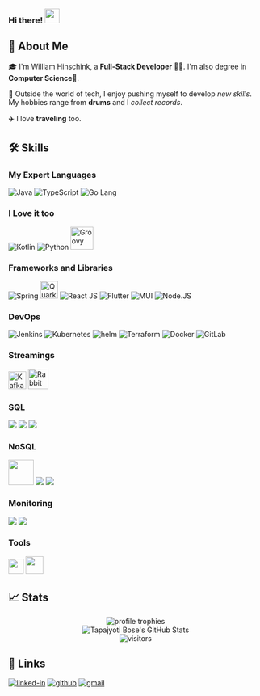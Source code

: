 ### Hi there! <img src="https://media.giphy.com/media/hvRJCLFzcasrR4ia7z/giphy.gif" width="29px" height="29px">

<!--
**WilliamHinschink/WilliamHinschink** is a ✨ _special_ ✨ repository because its `README.md` (this file) appears on your GitHub profile.

Here are some ideas to get you started:

- 🔭 I’m currently working on ...
- 🌱 I’m currently learning ...
- 👯 I’m looking to collaborate on ...
- 🤔 I’m looking for help with ...
- 💬 Ask me about ...
- 📫 How to reach me: ...
- 😄 Pronouns: ...
- ⚡ Fun fact: ...
-->
## 🚀 About Me

🎓 I'm William Hinschink, a **Full-Stack Developer** 👨‍💻. I'm also degree in **Computer Science**🏅.

🥁 Outside the world of tech, I enjoy pushing myself to develop *new skills*. My hobbies range from **drums** and I *collect records*.

✈️ I love **traveling** too.

## 🛠️ Skills

### My Expert Languages

<img src="https://img.icons8.com/color/35/000000/java-coffee-cup-logo--v2.png" title="Java"/> <img src="https://img.icons8.com/color/35/typescript--v2.png" title="TypeScript"/> <img src="https://img.icons8.com/color/35/golang.png" title="Go Lang"/>

### I Love it too

<img src="https://img.icons8.com/color/35/kotlin.png" title="Kotlin"/> <img src="https://img.icons8.com/color/35/python.png" title="Python"/> <img src="https://upload.wikimedia.org/wikipedia/commons/thumb/3/36/Groovy-logo.svg/1200px-Groovy-logo.svg.png" width="45" title="Groovy"/>

### Frameworks and Libraries

<img src="https://img.icons8.com/color/35/spring-logo.png" title="Spring"/> <img src="https://seeklogo.com/images/Q/quarkus-logo-C9F006782E-seeklogo.com.png" width="35" title="Quarkus"/> <img src="https://img.icons8.com/color/35/react-native.png" title="React JS"/> <img src="https://img.icons8.com/fluency/35/flutter.png" title="Flutter"/> <img src="https://img.icons8.com/color/35/material-ui.png" title="MUI"/> <img src="https://img.icons8.com/fluency/35/node-js.png" title="Node.JS"/>

### DevOps

<img src="https://img.icons8.com/color/35/jenkins.png" title="Jenkins" /> <img src="https://img.icons8.com/color/35/kubernetes.png" title="Kubernetes"/> <img src="https://img.icons8.com/external-bearicons-flat-bearicons/35/external-Helm-navigation-and-maps-bearicons-flat-bearicons.png" alt="helm" title="Helm"/> <img src="https://img.icons8.com/fluency/35/terraform.png" title="Terraform"/> <img src="https://img.icons8.com/fluency/35/docker.png" title="Docker"/> <img src="https://img.icons8.com/color/35/gitlab.png" title="GitLab"/>

### Streamings

<img src="https://github.com/WilliamHinschink/WilliamHinschink/assets/18005550/1c7382ea-9430-487c-9a6b-d5a64877ba76" width="35" title="Kafka"/> <img src="https://cdn.freebiesupply.com/logos/thumbs/2x/rabbitmq-logo.png" width="40" title="RabbitMQ"/>

### SQL

<img src="https://img.icons8.com/color/35/oracle-logo.png"/> <img src="https://img.icons8.com/color/35/postgreesql.png"/> <img src="https://img.icons8.com/fluency/35/mysql-logo.png"/>

### NoSQL

<img src="https://download.logo.wine/logo/Apache_Cassandra/Apache_Cassandra-Logo.wine.png" width="50"/> <img src="https://img.icons8.com/color/35/mongodb.png"/> <img src="https://img.icons8.com/color/35/elasticsearch.png"/>

### Monitoring

<img src="https://img.icons8.com/fluency/35/prometheus-app.png"/> <img src="https://img.icons8.com/color/35/grafana.png"/>

### Tools
<img src="https://cdn.icon-icons.com/icons2/2107/PNG/512/file_type_maven_icon_130397.png" width="30"/> <img src="https://cdn.icon-icons.com/icons2/2107/PNG/512/file_type_light_gradle_icon_130462.png" width="35"/>


## 📈 Stats

<div align="center">
    <img src="https://github-profile-trophy.vercel.app/?username=WilliamHinschink&row=1&column=6&margin-h=8&theme=darkhub&count_private=true&margin-w=15&no-frame=true" alt="profile trophies" />
    <br />
    <img src="https://github-readme-stats.vercel.app/api?username=WilliamHinschink&show_icons=true&hide_border=true" alt="Tapajyoti Bose's GitHub Stats">
    <br />
    <img src="https://visitor-badge.laobi.icu/badge?page_id=WilliamHinschink.WilliamHinschink" alt="visitors">
</div>

## 🔗 Links

[![linked-in](https://img.shields.io/badge/Linked_In-0077B5?style=for-the-badge&logo=LinkedIn&logoColor=white)](https://linkedin.com/in/william-hinschink)
[![github](https://img.shields.io/badge/GitHub-000000?style=for-the-badge&logo=GitHub&logoColor=white)](https://github.com/WilliamHinschink)
[![gmail](https://img.shields.io/badge/Gmail-D14836?style=for-the-badge&logo=Gmail&logoColor=white)](mailto:https://github.com/WilliamHinschink)

